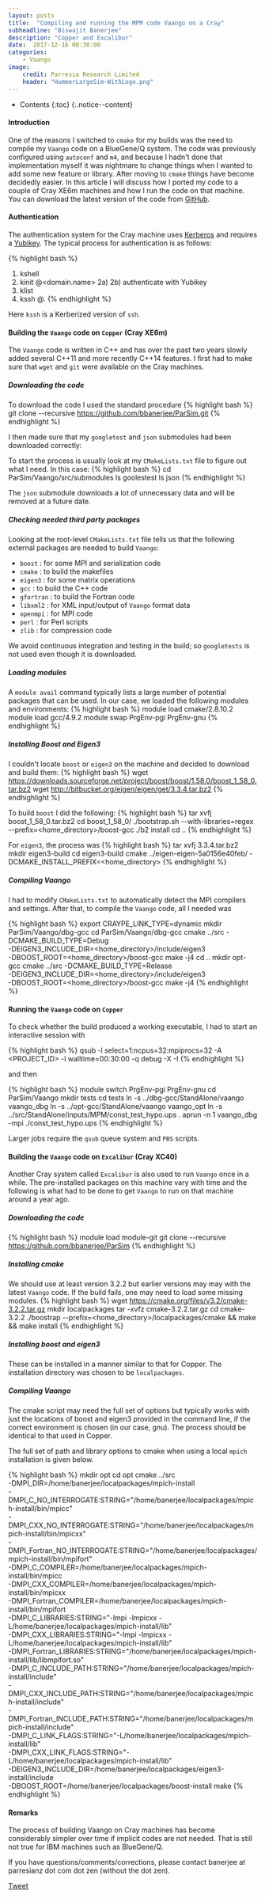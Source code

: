 ```yaml
---
layout: posts
title:  "Compiling and running the MPM code Vaango on a Cray"
subheadline: "Biswajit Banerjee"
description: "Copper and Excalibur"
date:  2017-12-16 00:30:00
categories:
    - Vaango
image:
    credit: Parresia Research Limited
    header: "HummerLargeSim-WithLogo.png"
---
```


- Contents
{:toc}
{:.notice--content}

#### Introduction ####

One of the reasons I switched to `cmake` for my builds was the need to compile my
`Vaango` code on a BlueGene/Q system.  The code was previously configured using `autoconf` and
`m4`,  and because I hadn't done that implementation myself it was nightmare to change things
when I wanted to add some new feature or library.  After moving to `cmake` things have
become decidedly easier.  In this article I will discuss how I ported my code to a couple of
Cray XE6m machines and how I run the code on that machine. You can download the latest version of the code
from [GitHub](https://github.com/bbanerjee/ParSim/tree/master/Vaango).

#### Authentication ####

The authentication system for the Cray machine uses [Kerberos](https://web.mit.edu/kerberos/)
and requires a [Yubikey](https://www.yubico.com/).  The typical process for authentication
is as follows:

{% highlight bash %}
1) kshell
2) kinit <username>@<domain.name>
2a) <password>
2b) authenticate with Yubikey
3) klist
4) kssh <username>@<machine-name>.<domain-name>
{% endhighlight %}

Here `kssh` is a Kerberized version of `ssh`.

#### Building the `Vaango` code on `Copper` (Cray XE6m) ####

The `Vaango` code is written in C++ and has over the past two years slowly added
several C++11 and more recently C++14 features.  I first had to make sure that
`wget` and `git` were available on the Cray machines.

##### Downloading the code #####

To download the code I used the standard procedure
{% highlight bash %}
git clone --recursive https://github.com/bbanerjee/ParSim.git
{% endhighlight %}

I then made sure that my `googletest` and `json` submodules had been downloaded
correctly:

To start the process is usually look at my `CMakeLists.txt` file to figure out what I need.
In this case:
{% highlight bash %}
cd  ParSim/Vaango/src/submodules
ls goolestest
ls json
{% endhighlight %}

The `json` submodule downloads a lot of unnecessary data and will be removed at a future date.

##### Checking needed third party packages #####

Looking at the root-level `CMakeLists.txt` file tells us that the following external packages are
needed to build `Vaango`:

* `boost` : for some MPI and serialization code
* `cmake` : to build the makefiles
* `eigen3` : for some matrix operations
* `gcc` : to build the C++ code
* `gfortran` : to build the Fortran code
* `libxml2` : for XML input/output of `Vaango` format data
* `openmpi` : for MPI code
* `perl` : for Perl scripts
* `zlib` : for compression code

We avoid continuous integration and testing in the build; so `googletests` is not
used even though it is downloaded.

#####  Loading modules #####

A `module avail` command typically lists a large number of potential packages that can
be used.  In our case, we loaded the following modules and environments:
{% highlight bash %}
module load cmake/2.8.10.2
module load gcc/4.9.2
module swap PrgEnv-pgi PrgEnv-gnu
{% endhighlight %}

#####  Installing Boost and Eigen3 #####

I couldn't locate `boost` or `eigen3` on the machine and decided to download and build them:
{% highlight bash %}
wget https://downloads.sourceforge.net/project/boost/boost/1.58.0/boost_1_58_0.tar.bz2
wget http://bitbucket.org/eigen/eigen/get/3.3.4.tar.bz2
{% endhighlight %}

To build `boost` I did the following:
{% highlight bash %}
tar xvfj boost_1_58_0.tar.bz2
cd boost_1_58_0/
./bootstrap.sh --with-libraries=regex --prefix=<home_directory>/boost-gcc
./b2 install
cd ..
{% endhighlight %}

For `eigen3`, the process was
{% highlight bash %}
tar xvfj 3.3.4.tar.bz2
mkdir eigen3-build
cd eigen3-build
cmake ../eigen-eigen-5a0156e40feb/ -DCMAKE_INSTALL_PREFIX=<home_directory>
{% endhighlight %}

#####  Compiling Vaango #####

I had to modify `CMakeLists.txt` to automatically detect the MPI compilers and settings.
After that, to compile the `Vaango` code, all I needed was

{% highlight bash %}
export CRAYPE_LINK_TYPE=dynamic
mkdir ParSim/Vaango/dbg-gcc
cd ParSim/Vaango/dbg-gcc
cmake ../src -DCMAKE_BUILD_TYPE=Debug \
             -DEIGEN3_INCLUDE_DIR=<home_directory>/include/eigen3 \
             -DBOOST_ROOT=<home_directory>/boost-gcc
make -j4
cd ..
mkdir opt-gcc
cmake ../src -DCMAKE_BUILD_TYPE=Release \
             -DEIGEN3_INCLUDE_DIR=<home_directory>/include/eigen3 \
             -DBOOST_ROOT=<home_directory>/boost-gcc
make -j4
{% endhighlight %}

#### Running the `Vaango` code  on `Copper` ####

To check whether the build produced a working executable, I had to start an interactive 
session with

{% highlight bash %}
qsub -l select=1:ncpus=32:mpiprocs=32 -A <PROJECT_ID> -l walltime=00:30:00 -q debug -X -I
{% endhighlight %}

and then 

{% highlight bash %}
module switch PrgEnv-pgi PrgEnv-gnu
cd ParSim/Vaango
mkdir tests
cd tests
ln -s ../dbg-gcc/StandAlone/vaango vaango_dbg
ln -s ../opt-gcc/StandAlone/vaango vaango_opt
ln -s ../src/StandAlone/inputs/MPM/const_test_hypo.ups .
aprun -n 1 vaango_dbg -mpi ./const_test_hypo.ups
{% endhighlight %}

Larger jobs require the `qsub` queue system and `PBS` scripts.  

#### Building the `Vaango` code on `Excalibur` (Cray XC40) ####

Another Cray system called `Excalibur` is also used to run `Vaango` once in a while.  The
pre-installed packages on this machine vary with time and the following is what had
to be done to get `Vaango` to run on that machine around a year ago.

##### Downloading the code ####

{% highlight bash %}
module load module-git
git clone --recursive https://github.com/bbanerjee/ParSim
{% endhighlight %}

##### Installing cmake ####

We should use at least version 3.2.2 but earlier versions may may with the latest
`Vaango` code. If the build fails, one may need to load some missing modules.
{% highlight bash %}
wget https://cmake.org/files/v3.2/cmake-3.2.2.tar.gz
mkdir localpackages
tar -xvfz cmake-3.2.2.tar.gz
cd cmake-3.2.2
./boostrap --prefix=<home_directory>/localpackages/cmake && make && make install
{% endhighlight %}

##### Installing boost and eigen3 ####

These can be installed in a manner similar to that for Copper.  The
installation directory was chosen to be `localpackages`.

##### Compiling Vaango ####
The cmake script may need the full set of options but typically works with
just the locations of boost and eigen3 provided in the command line, if
the correct environment is chosen  (in our case, gnu).  The process
should be identical to that used in Copper.

The full set of path and library options to cmake when using a local `mpich` installation is given below.

{% highlight bash %}
mkdir opt
cd opt
cmake ../src \
  -DMPI_DIR=/home/banerjee/localpackages/mpich-install \
  -DMPI_C_NO_INTERROGATE:STRING="/home/banerjee/localpackages/mpich-install/bin/mpicc" \
  -DMPI_CXX_NO_INTERROGATE:STRING="/home/banerjee/localpackages/mpich-install/bin/mpicxx" \
  -DMPI_Fortran_NO_INTERROGATE:STRING="/home/banerjee/localpackages/mpich-install/bin/mpifort" \
  -DMPI_C_COMPILER=/home/banerjee/localpackages/mpich-install/bin/mpicc \
  -DMPI_CXX_COMPILER=/home/banerjee/localpackages/mpich-install/bin/mpicxx \
  -DMPI_Fortran_COMPILER=/home/banerjee/localpackages/mpich-install/bin/mpifort \
  -DMPI_C_LIBRARIES:STRING="-lmpi -lmpicxx -L/home/banerjee/localpackages/mpich-install/lib" \
  -DMPI_CXX_LIBRARIES:STRING="-lmpi -lmpicxx -L/home/banerjee/localpackages/mpich-install/lib" \
  -DMPI_Fortran_LIBRARIES:STRING="/home/banerjee/localpackages/mpich-install/lib/libmpifort.so" \
  -DMPI_C_INCLUDE_PATH:STRING="/home/banerjee/localpackages/mpich-install/include"\
  -DMPI_CXX_INCLUDE_PATH:STRING="/home/banerjee/localpackages/mpich-install/include" \
  -DMPI_Fortran_INCLUDE_PATH:STRING="/home/banerjee/localpackages/mpich-install/include" \
  -DMPI_C_LINK_FLAGS:STRING="-L/home/banerjee/localpackages/mpich-install/lib" \
  -DMPI_CXX_LINK_FLAGS:STRING="-L/home/banerjee/localpackages/mpich-install/lib" \
  -DEIGEN3_INCLUDE_DIR=/home/banerjee/localpackages/eigen3-install/include \
  -DBOOST_ROOT=/home/banerjee/localpackages/boost-install
make
{% endhighlight %}

#### Remarks ####

The process of building Vaango on Cray machines has become considerably simpler over time if
implicit codes are not needed.  That is still not true for IBM machines such as BlueGene/Q.

If you have questions/comments/corrections, please contact banerjee at parresianz dot com dot zen (without the dot zen).


<a class="twitter-share-button" href="https://twitter.com/intent/tweet" data-via="parresianz"> Tweet</a>
<script src="//platform.linkedin.com/in.js" type="text/javascript">
  lang: en_US
</script>
<script type="IN/Share" data-counter="right"></script>


